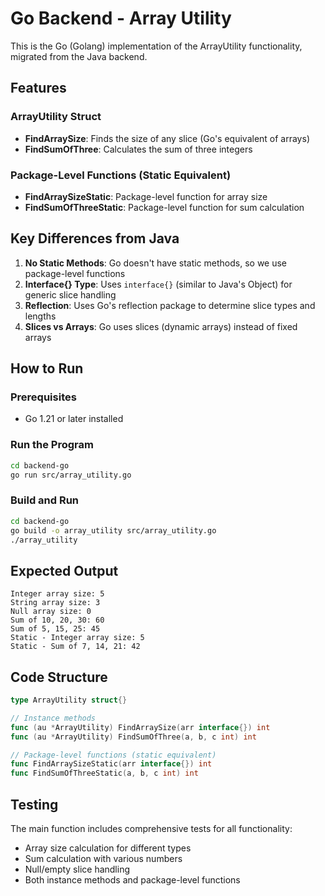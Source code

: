 # Go Backend - Array Utility

This is the Go (Golang) implementation of the ArrayUtility functionality, migrated from the Java backend.

## Features

### ArrayUtility Struct
- **FindArraySize**: Finds the size of any slice (Go's equivalent of arrays)
- **FindSumOfThree**: Calculates the sum of three integers

### Package-Level Functions (Static Equivalent)
- **FindArraySizeStatic**: Package-level function for array size
- **FindSumOfThreeStatic**: Package-level function for sum calculation

## Key Differences from Java

1. **No Static Methods**: Go doesn't have static methods, so we use package-level functions
2. **Interface{} Type**: Uses `interface{}` (similar to Java's Object) for generic slice handling
3. **Reflection**: Uses Go's reflection package to determine slice types and lengths
4. **Slices vs Arrays**: Go uses slices (dynamic arrays) instead of fixed arrays

## How to Run

### Prerequisites
- Go 1.21 or later installed

### Run the Program
```bash
cd backend-go
go run src/array_utility.go
```

### Build and Run
```bash
cd backend-go
go build -o array_utility src/array_utility.go
./array_utility
```

## Expected Output
```
Integer array size: 5
String array size: 3
Null array size: 0
Sum of 10, 20, 30: 60
Sum of 5, 15, 25: 45
Static - Integer array size: 5
Static - Sum of 7, 14, 21: 42
```

## Code Structure

```go
type ArrayUtility struct{}

// Instance methods
func (au *ArrayUtility) FindArraySize(arr interface{}) int
func (au *ArrayUtility) FindSumOfThree(a, b, c int) int

// Package-level functions (static equivalent)
func FindArraySizeStatic(arr interface{}) int
func FindSumOfThreeStatic(a, b, c int) int
```

## Testing

The main function includes comprehensive tests for all functionality:
- Array size calculation for different types
- Sum calculation with various numbers
- Null/empty slice handling
- Both instance methods and package-level functions
